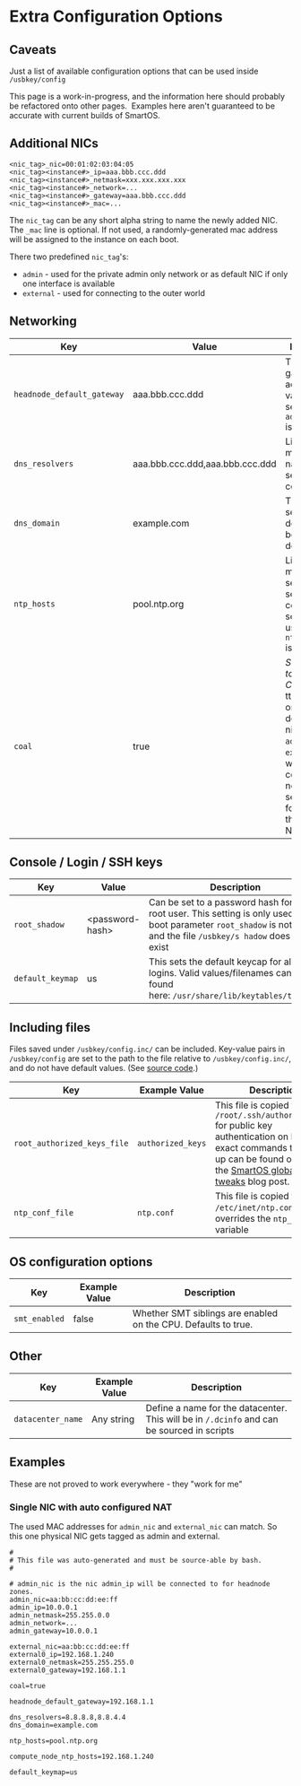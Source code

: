 # Extra Configuration Options

## Caveats

Just a list of available configuration options that can be used inside
`/usbkey/config`

This page is a work-in-progress, and the information here should probably
be refactored onto other pages.  Examples here aren't guaranteed to be
accurate with current builds of SmartOS.

## Additional NICs

    <nic_tag>_nic=00:01:02:03:04:05
    <nic_tag><instance#>_ip=aaa.bbb.ccc.ddd
    <nic_tag><instance#>_netmask=xxx.xxx.xxx.xxx
    <nic_tag><instance#>_network=...
    <nic_tag><instance#>_gateway=aaa.bbb.ccc.ddd
    <nic_tag><instance#>_mac=...

The `nic_tag` can be any short alpha string to name the newly added NIC.
The `_mac` line is optional. If not used, a randomly-generated mac
address will be assigned to the instance on each boot.

There two predefined `nic_tag`'s:

- `admin` - used for the private admin only network or as default
    NIC if only one interface is available
- `external` - used for connecting to the outer world

<!-- markdownlint-disable line-length -->

## Networking

| Key                          | Value                           | Description |
| ---------------------------- | ------------------------------- | ----- |
| `headnode_default_gateway` | aaa.bbb.ccc.ddd                 | The def ault gateway's IP-address If this value is not set the `admin_gateway` is used  |
| `dns_resolvers`             | aaa.bbb.ccc.ddd,aaa.bbb.ccc.ddd | List of one or more nameservers separated by comma  |
| `dns_domain`                | example.com                     | The default search domain. Can be any valid domain name |
| `ntp_hosts`                 | pool.ntp.org                    | List of one or more NTP servers separated by comma. This setting is only used if `ntp_conf_file` is not set |
| `coal`                       | true                            | *Set up the GZ to NAT for Coal*. This se tting depends on two defined nic_tags `admin` and `external` and wi ll use the configured networks to set up NAT for zones on the `external` NIC |

## Console / Login / SSH keys

| Key              | Value                 | Description |
| ---------------- | --------------------- | ---------------------------- |
| `root_shadow`    | &lt;password-hash&gt; | Can be set to a password hash for the root user. This setting is only used if the boot parameter `root_shadow` is not set and the file `/usbkey/s hadow` does not exist |
| `default_keymap` | us                    | This sets the default keycap for all local logins. Valid values/filenames can be found here: `/usr/share/lib/keytables/type_6/`. |

## Including files

Files saved under `/usbkey/config.inc/` can be included. Key-value
pairs in `/usbkey/config` are set to the path to the file relative to
`/usbkey/config.inc/`, and do not have default values. (See
[source code](https://github.com/joyent/smartos-overlay/blob/299446b224d04d8e7eecaac892459f32c9553795/lib/svc/method/smartdc-config#L141).)

| Key                       |    Example Value    | Description |
| ------------------------- | ------------------- | ----------------- |
| `root_authorized_keys_file` | `authorized_keys` | This file is copied to `/root/.ssh/authorized_keys` for public key authentication on login. The exact commands to set this up can be found on the [SmartOS global zone tweaks](http://www.perkin.org.uk/posts/smartos-global-zone-tweaks.html) blog post. |
| `ntp_conf_file`             | `ntp.conf`        |  This file is copied to `/etc/inet/ntp.conf` and overrides the `ntp_hosts` variable |

## OS configuration options

| Key                       |    Example Value    | Description |
| ------------------------- | ------------------- | ----------------- |
| `smt_enabled`             | false                | Whether SMT siblings are enabled on the CPU. Defaults to true. |

## Other

| Key                       |    Example Value    | Description |
| ------------------------- | ------------------- | ----------------- |
| `datacenter_name`         | Any string          | Define a name for the datacenter. This will be in `/.dcinfo` and can be sourced in scripts |

## Examples

These are not proved to work everywhere - they "work for me"

### Single NIC with auto configured NAT

The used MAC addresses for `admin_nic` and `external_nic` can
match. So this one physical NIC gets tagged as admin and external.

    #
    # This file was auto-generated and must be source-able by bash.
    #

    # admin_nic is the nic admin_ip will be connected to for headnode zones.
    admin_nic=aa:bb:cc:dd:ee:ff
    admin_ip=10.0.0.1
    admin_netmask=255.255.0.0
    admin_network=...
    admin_gateway=10.0.0.1

    external_nic=aa:bb:cc:dd:ee:ff
    external0_ip=192.168.1.240
    external0_netmask=255.255.255.0
    external0_gateway=192.168.1.1

    coal=true

    headnode_default_gateway=192.168.1.1

    dns_resolvers=8.8.8.8,8.8.4.4
    dns_domain=example.com

    ntp_hosts=pool.ntp.org

    compute_node_ntp_hosts=192.168.1.240

    default_keymap=us
